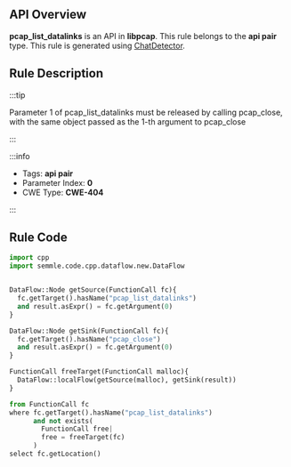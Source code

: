 ---
---


## API Overview
**pcap_list_datalinks** is an API in **libpcap**. This rule belongs to the **api pair** type. This rule is generated using [ChatDetector](../../tools/ChatDetector).
## Rule Description

:::tip

Parameter 1 of pcap_list_datalinks must be released by calling pcap_close, with the same object passed as the 1-th argument to pcap_close

:::

:::info

- Tags: **api pair**
- Parameter Index: **0**
- CWE Type: **CWE-404**

:::

## Rule Code
```python
import cpp
import semmle.code.cpp.dataflow.new.DataFlow


DataFlow::Node getSource(FunctionCall fc){
  fc.getTarget().hasName("pcap_list_datalinks")
  and result.asExpr() = fc.getArgument(0)
}

DataFlow::Node getSink(FunctionCall fc){
  fc.getTarget().hasName("pcap_close")
  and result.asExpr() = fc.getArgument(0)
}

FunctionCall freeTarget(FunctionCall malloc){
  DataFlow::localFlow(getSource(malloc), getSink(result))
}

from FunctionCall fc
where fc.getTarget().hasName("pcap_list_datalinks")
      and not exists(
        FunctionCall free| 
        free = freeTarget(fc)
      )
select fc.getLocation()
```